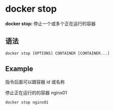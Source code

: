 # docker stop

<b>docker stop: </b>停止一个或多个正在运行的容器

## 语法

```
docker stop [OPTIONS] CONTAINER [CONTAINER...]
```

## Example

指令后面可以跟容器 id 或名称

停止正在运行的的容器 nginx01

```
docker stop nginx01
```

